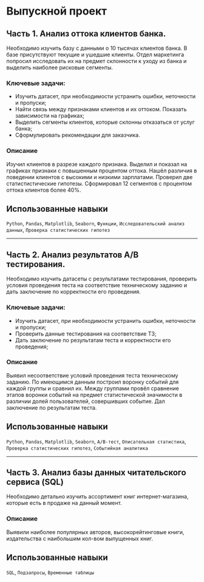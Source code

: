 # Выпускной проект
## Часть 1. Анализ оттока клиентов банка.

Необходимо изучить базу с данными о 10 тысячах клиентов банка. В базе присутствуют текущие и ушедшие клиенты. Отдел маркетинга попросил исследовать их на предмет склонности к уходу из банка и выделить наиболее рисковые сегменты.

### Ключевые задачи:
- Изучить датасет, при необходимости устранить ошибки, неточности и пропуски;
- Найти связь между признаками клиентов и их оттоком. Показать зависимости на графиках;
- Выделить сегменты клиентов, которые склонны отказаться от услуг банка;
- Сформулировать рекомендации для заказчика.

### Описание
Изучил клиентов в разрезе каждого признака. Выделил и показал на графиках признаки с повышенным процентом оттока. Нашёл различия в поведении клиентов с высокими и низкими зарплатами. Проверил две статистистические гипотезы. Сформировал 12 сегментов с процентом оттока клиентов более 40%. 

## Использованные навыки
`Python`, `Pandas`, `Matplotlib`, `Seaborn`, `Функции`, `Исследовательский анализ данных`, `Проверка статистических гипотез`

________

## Часть 2. Анализ результатов A/B тестирования.

Необходимо изучить датасеты с результатами тестирования, проверить условия проведения теста на соответствие техническому заданию и дать заключение по корректности его проведения.

### Ключевые задачи:
- Изучить датасет, при необходимости устранить ошибки, неточности и пропуски;
- Проверить данные тестирования на соответствие ТЗ;
- Дать заключение по результатам теста и корректности его проведения;

### Описание
Выявил несоответствие условий проведения теста техническому заданию. По имеющимся данным построил воронку событий для каждой группы и сравнил их. Между группами провёл сравнение этапов воронки событий на предмет статистической значимости в различии долей пользователей, совершивших событие. Дал заключение по результатам теста. 

## Использованные навыки
`Python`, `Pandas`, `Matplotlib`, `Seaborn`, `А/B-тест`, `Описательная статистика`, `Проверка статистических гипотез`, `Событийная аналитика`

________

## Часть 3. Анализ базы данных читательского сервиса (SQL)

Необходимо детально изучить ассортимент книг интернет-магазина, которые есть в продаже на данный момент.

### Описание
Выявили наиболее популярных авторов, высокорейтинговые книги, издательства с наибольшим кол-вом выпущенных книг. 

## Использованные навыки
`SQL`, `Подзапросы`, `Временные таблицы`

